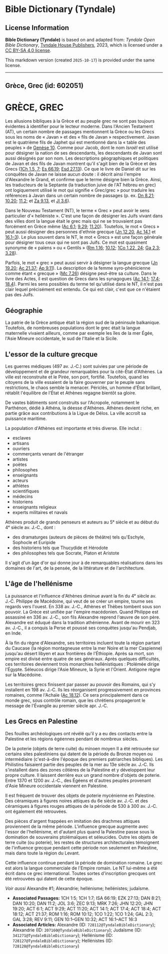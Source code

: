 # Bible Dictionary (Tyndale)

## License Information

**Bible Dictionary (Tyndale)** is based on and adapted from: _Tyndale Open Bible Dictionary_, [Tyndale House Publishers](https://tyndaleopenresources.com/), 2023, which is licensed under a [CC BY-SA 4.0 license](https://creativecommons.org/licenses/by-sa/4.0/legalcode.en).

This markdown version (created `2025-10-17`) is provided under the same license.



--------------------------------

## Grèce, Grec (id: 602051)

GRÈCE, GREC
===========

Les allusions bibliques à la Grèce et au peuple grec ne sont pas toujours évidentes à identifier pour le lecteur moderne. Dans l'Ancien Testament (AT), un certain nombre de passages mentionnent la Grèce ou les Grecs sous les noms de « Javan » et des « fils de Javan » respectivement. Javan est le quatrième fils de Japhet qui est mentionné dans la « table des peuples » de [Genèse 10](https://ref.ly/Gen10:1-Gen10:32). Comme pour Jacob, dont le nom *Israël* est utilisé pour désigner la nation de ses descendants, les descendants de Javan sont aussi désignés par son nom. Les descriptions géographiques et politiques de Javan et des fils de Javan montrent qu'il s'agit bien de la Grèce et des Grecs ([1Ch 1\.5, 7](https://ref.ly/1Chr1:5,1Chr1:7); [Es 66\.19](https://ref.ly/Isa66:19); [Esd 27\.13](https://ref.ly/Ezek27:13)). Ce que le livre de Daniel dit sur les conquêtes de Javan ne laisse aucun doute : il décrit ainsi l'empire d'Alexandre le Grand, et confirme que le terme désigne bien la Grèce. Ainsi, les traducteurs de la Septante (la traduction juive de l'AT hébreu en grec) ont logiquement utilisé le mot qui signifie « Grec/grec » pour traduire les références à Javan dans un certain nombre de passages (p. ex. [Dn 8\.21](https://ref.ly/Dan8:21); [10\.20](https://ref.ly/Dan10:20); [11\.2](https://ref.ly/Dan11:2); et [Za 9\.13](https://ref.ly/Zech9:13), et [Jl 3\.6](https://ref.ly/Joel3:6)). 

Dans le Nouveau Testament (NT), le terme « Grec » peut avoir le sens particulier d'« helléniste ». C'est une façon de désigner les Juifs vivant dans des villes dont la langue était le grec mais qui ne se trouvaient pas forcément en Grèce même ([Ac 6\.1](https://ref.ly/Acts6:1); [9\.29](https://ref.ly/Acts9:29); [11\.20](https://ref.ly/Acts11:20)). Toutefois, le mot « Grecs » peut aussi désigner des personnes d'ethnie grecque ([Jn 12\.20](https://ref.ly/John12:20), [Ac 14\.1](https://ref.ly/Acts14:1) et [16\.1–3](https://ref.ly/Acts16:1-Acts16:3)). Le plus souvent dans le NT, le mot « Grecs » est une façon générale pour désigner tous ceux qui ne sont pas Juifs. Ce mot est quasiment synonyme de « païens » ou « Gentils » ([Rm 1\.16](https://ref.ly/Rom1:16); [10\.12](https://ref.ly/Rom10:12); [1Co 1\.22, 24](https://ref.ly/1Cor1:22,1Cor1:24); [Ga 2\.3](https://ref.ly/Gal2:3); [3\.28](https://ref.ly/Gal3:28)).

Parfois, le mot « grec » peut aussi servir à désigner la langue grecque ([Jn 19\.20](https://ref.ly/John19:20); [Ac 21\.37](https://ref.ly/Acts21:37); [Ap 9\.11](https://ref.ly/Rev9:11)). La description de la femme syro\-phénicienne comme étant « grecque » ([Mc 7\.26](https://ref.ly/Mark7:26)) désigne peut\-être sa culture. Dans le livre des Actes, il est question de Grecs dans les synagogues ([Ac 14\.1](https://ref.ly/Acts14:1); [17\.4](https://ref.ly/Acts17:4); [18\.4](https://ref.ly/Acts18:4)). Parmi les sens possibles du terme tel qu'utilisé dans le NT, il n'est pas clair lequel précisément est entendu. Ce qui est clair, c'est que ce n'étaient pas des Juifs.

Géographie
----------

La patrie de la Grèce antique était la région sud de la péninsule balkanique. Toutefois, de nombreuses populations dont le grec était la langue maternelle vivaient ailleurs, comme par exemple les îles de la mer Égée, l'Asie Mineure occidentale, le sud de l'Italie et la Sicile.

L'essor de la culture grecque
-----------------------------

Les guerres médiques (497 av. J.‑C.) sont suivies par une période de développement et de grandeur remarquables pour la cité\-État d'Athènes. La ville est reconstruite et le Pirée, son port, fortifié. Toutefois, quand les citoyens de la ville essaient de la faire gouverner par le peuple sans restrictions, le chaos semble la menacer. Périclès, un homme d'État brillant, rétablit l'équilibre de l'État et Athènes regagne bientôt sa gloire.

De vastes bâtiments sont construits sur l'Acropole, notamment le Parthénon, dédié à Athéna, la déesse d'Athènes. Athènes devient riche, en partie grâce aux contributions à la Ligue de Délos. La ville accroît sa puissance maritime.

La population d'Athènes est importante et très diverse. Elle inclut :

* esclaves
* artisans
* ouvriers
* commerçants venant de l'étranger
* artistes
* poètes
* philosophes
* enseignants
* acteurs
* athlètes
* scientifiques
* médecins
* historiens
* enseignants religieux
* experts militaires et navals

Athènes produit de grands penseurs et auteurs au 5ᵉ siècle et au début du 4ᵉ siècle av. J.‑C., dont :

* des dramaturges (auteurs de pièces de théâtre) tels qu'Eschyle, Sophocle et Euripide
* des historiens tels que Thucydide et Hérodote
* des philosophes tels que Socrate, Platon et Aristote

Il s'agit d'un âge d'or qui donne jour à de remarquables réalisations dans les domaines de l'art, de la pensée, de la littérature et de l'architecture.

L'âge de l'hellénisme
---------------------

La puissance et l'influence d'Athènes diminue avant la fin du 4ᵉ siècle av. J.‑C. Philippe de Macédoine, qui veut de se créer un empire, tourne ses regards vers l'ouest. En 338 av. J.‑C., Athènes et Thèbes tombent sous son pouvoir. La Grèce est unifiée par l'empire macédonien. Quand Philippe est assassiné en 336 av. J.‑C., son fils Alexandre reprend l'œuvre de son père. Alexandre est éduqué dans la tradition athénienne. Avant de mourir en 323 av. J.‑C., il a conquis la Perse et poussé ses conquêtes jusqu'au Pendjab, en Inde.

À la fin du règne d'Alexandre, ses territoires incluent toute la région partant du Caucase (la région montagneuse entre la mer Noire et la mer Caspienne) jusqu'au désert libyen et aux frontières de l'Éthiopie. Après sa mort, son empire est divisé entre quatre de ses généraux. Après quelques difficultés, ces territoires deviennent trois monarchies hellénistiques : Ptolémée dirige l'Égypte. Séleucos dirige l'Asie Mineure, la Syrie et l'Orient. Antigone règne sur la Macédoine.

Les territoires grecs finissent par passer au pouvoir des Romains, qui s'y installent en 198 av. J.‑C. Ils les réorganisent progressivement en provinces romaines, comme l'Achaïe ([Ac 18\.12](https://ref.ly/Acts18:12)). Ce sera principalement dans ce monde grec, sous contrôle romain, que les chrétiens propageront le message de l'Évangile au premier siècle apr. J.‑C.

Les Grecs en Palestine
----------------------

Des fouilles archéologiques ont révélé qu'il y a eu des contacts entre la Palestine et les régions égéennes pendant de nombreux siècles. 

De la poterie (objets de terre cuite) du minoen moyen II a été retrouvée sur certains sites palestiniens qui datent de la période du Bronze moyen ou intermédiaire (c'est\-à\-dire l'époque des premiers patriarches bibliques). Les Philistins faisaient partie des peuples de la mer au 13e siècle av. J.‑C. Ils s'installent dans des zones côtières de la Palestine et y développent leur propre culture. Il laissent derrière eux un grand nombre d'objets de poterie. Entre 1370 et 1200 av. J.‑C., des Égéens et d'autres peuples provenant d'Asie Mineure occidentale viennent en Palestine.

Il est fréquent de trouver des objets de poterie mycénienne en Palestine. Des céramiques à figures noires attiques du 6e siècle av. J.‑C. et des céramiques à figures rouges attiques de la période de 530 à 300 av. J.‑C. ont également été retrouvées.

Des pièces d'argent frappées en imitation des drachmes attiques proviennent de la même période. L'influence grecque augmente avec l'essor de l'hellénisme, et d'autant plus quand la Palestine passe sous la domination de souverains ptolémaïques et séleucides. Outre les objets de terre cuite (ou poterie), les restes de structures architecturales témoignent de l'influence grecque pendant cette période non seulement en Palestine, mais dans toute la région du Levant.

Cette influence continue pendant la période de domination romaine. Le grec est alors la langue commerciale de l'Empire romain. Le NT lui\-même a été écrit dans ce grec international. Toutes sortes d'inscription grecques ont été retrouvées qui datent de cette époque. 

*Voir aussi* Alexandre \#1; Alexandrie; hellénisme; hellénistes; judaïsme.

* **Associated Passages:** 1CH 1:5; 1CH 1:7; ISA 66:19; EZK 27:13; DAN 8:21; DAN 10:20; DAN 11:2; JOL 3:6; ZEC 9:13; MRK 7:26; JHN 12:20; JHN 19:20; ACT 6:1; ACT 9:29; ACT 11:20; ACT 14:1; ACT 17:4; ACT 18:4; ACT 18:12; ACT 21:37; ROM 1:16; ROM 10:12; 1CO 1:22; 1CO 1:24; GAL 2:3; GAL 3:28; REV 9:11; GEN 10:1–GEN 10:32; ACT 16:1–ACT 16:3
* **Associated Articles:** Alexandre (ID: `728112@TyndaleBibleDictionary`); Alexandrie (ID: `207160@TyndaleBibleDictionary`); Judaïsme (ID: `341271@TyndaleBibleDictionary`); Hellénisme (ID: `728127@TyndaleBibleDictionary`); Hellénistes (ID: `728128@TyndaleBibleDictionary`)

